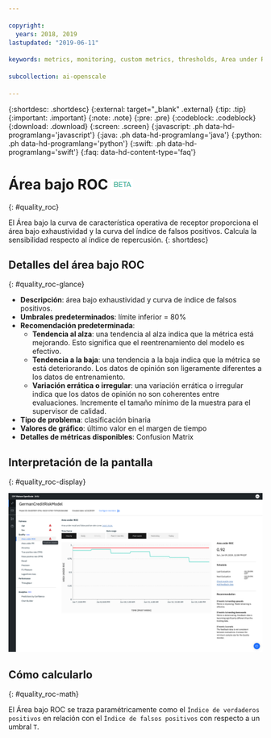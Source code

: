 ```yaml
---

copyright:
  years: 2018, 2019
lastupdated: "2019-06-11"

keywords: metrics, monitoring, custom metrics, thresholds, Area under ROC

subcollection: ai-openscale

---
```


{:shortdesc: .shortdesc}
{:external: target="_blank" .external}
{:tip: .tip}
{:important: .important}
{:note: .note}
{:pre: .pre}
{:codeblock: .codeblock}
{:download: .download}
{:screen: .screen}
{:javascript: .ph data-hd-programlang='javascript'}
{:java: .ph data-hd-programlang='java'}
{:python: .ph data-hd-programlang='python'}
{:swift: .ph data-hd-programlang='swift'}
{:faq: data-hd-content-type='faq'}

# Área bajo ROC ![etiqueta beta](images/beta.png)
{: #quality_roc}

El Área bajo la curva de característica operativa de receptor proporciona el área bajo exhaustividad y la curva del índice de falsos positivos. Calcula la sensibilidad respecto al índice de repercusión.
{: shortdesc}

## Detalles del área bajo ROC
{: #quality_roc-glance}

- **Descripción**: área bajo exhaustividad y curva de índice de falsos positivos.
- **Umbrales predeterminados**: límite inferior = 80%
- **Recomendación predeterminada**:
   - **Tendencia al alza**: una tendencia al alza indica que la métrica está mejorando. Esto significa que el reentrenamiento del modelo es efectivo.
   - **Tendencia a la baja**: una tendencia a la baja indica que la métrica se está deteriorando. Los datos de opinión son ligeramente diferentes a los datos de entrenamiento.
   - **Variación errática o irregular**: una variación errática o irregular indica que los datos de opinión no son coherentes entre evaluaciones. Incremente el tamaño mínimo de la muestra para el supervisor de calidad.
- **Tipo de problema**: clasificación binaria
- **Valores de gráfico**: último valor en el margen de tiempo
- **Detalles de métricas disponibles**: Confusion Matrix

## Interpretación de la pantalla
{: #quality_roc-display}

![Se muestra el gráfico Área bajo ROC.](images/quality-area-under-roc.png)

## Cómo calcularlo
{: #quality_roc-math}

El Área bajo ROC se traza paramétricamente como el `Índice de verdaderos positivos` en relación con el `Índice de falsos positivos` con respecto a un umbral `T`.

